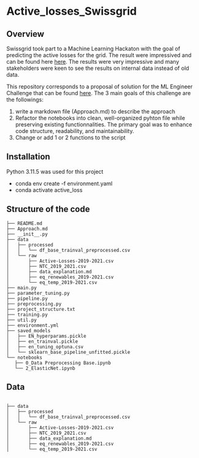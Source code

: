 # Active_losses_Swissgrid

## Overview
Swissgrid took part to a Machine Learning Hackaton with the goal of predicting the active losses for the grid. The result were impressived and can be found here [here](https://github.com/Swissgrid-AG-External/energydatahackdays23/tree/d5f88f3ff117ffcaafd43167e6357f7a5bfbc4a2/group3). The results were very impressive and many stakeholders were keen to see the results on internal data instead of old data.

This repository corresponds to a proposal of solution for the ML Engineer Challenge that can be found [here](https://github.com/Swissgrid-AG-External/coding_challenges/blob/main/ml_engineer/intern/README.md). The 3 main goals of this challenge are the followings:
1. write a markdown file (Approach.md) to describe the approach 
2. Refactor the notebooks into clean, well-organized pyhton file while preserving existing functionnalities. The primary goal was to enhance code structure, readability, and maintainability.
3. Change or add 1 or 2 functions to the script


## Installation
Python 3.11.5 was used for this project
- conda env create -f environment.yaml
- conda activate active_loss

## Structure of the code

```
├── README.md
├── Approach.md
├── __init__.py
├── data
│   ├── processed
│   │   └── df_base_trainval_preprocessed.csv
│   └── raw
│       ├── Active-Losses-2019-2021.csv
│       ├── NTC_2019_2021.csv
│       ├── data_explanation.md
│       ├── eq_renewables_2019-2021.csv
│       └── eq_temp_2019-2021.csv
├── main.py
├── parameter_tuning.py
├── pipeline.py
├── preprocessing.py
├── project_structure.txt
├── training.py
├── util.py
├── environment.yml
├── saved_models
│   ├── EN_hyperparams.pickle
│   ├── en_trainval.pickle
│   ├── en_tuning_optuna.csv
│   └── sklearn_base_pipeline_unfitted.pickle
└── notebooks
   ├── 0_Data Preprocessing Base.ipynb
   └── 2_ElasticNet.ipynb
```


## Data
```

├── data
│   ├── processed
│   │   └── df_base_trainval_preprocessed.csv
│   └── raw
│       ├── Active-Losses-2019-2021.csv
│       ├── NTC_2019_2021.csv
│       ├── data_explanation.md
│       ├── eq_renewables_2019-2021.csv
│       └── eq_temp_2019-2021.csv
```


